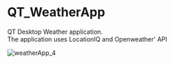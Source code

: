 # QT_WeatherApp
QT Desktop Weather application.   
The application uses LocationIQ and Openweather' API  


![weatherApp_4](https://user-images.githubusercontent.com/45007263/157786613-c87adb6b-406b-425d-a96d-f226840b9442.gif)
